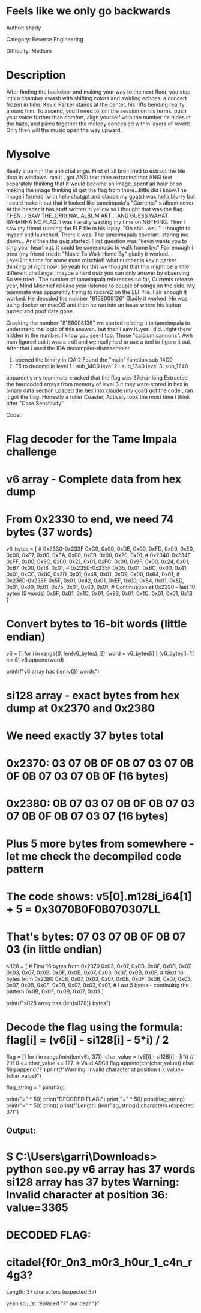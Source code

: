 # Feels like we only go backwards
Author: shady

Category: Reverse Engineering

Difficulty: Medium

# Description
After finding the backdoor and making your way to the next floor, you step into a chamber awash with shifting colors and swirling echoes, a concert frozen in time. Kevin Parker stands at the center, his riffs bending reality around him. To ascend, you’ll need to join the session on his terms: push your voice further than comfort, align yourself with the number he hides in the haze, and piece together the melody concealed within layers of reverb. Only then will the music open the way upward.

# Mysolve

Really a pain in the ahh challenge. First of all bro i tried to extract the file data in windows. ran it , got ANSI text
then extracted that ANSI text separately thinking that it would become an image..spent an hour or so making the image thinking
id get the flag from there...little did i know.The image i formed (with help chatgpt and claude my goats) was hella blurry but
i could make it out that it looked like tameimpala's "Currents"'s album cover. At the header it has stuff written in yellow so i thought 
that was the flag. THEN...i SAW THE..ORIGINAL ALBUM ART....AND GUESS WAHAT RAHAHHA NO FLAG. i was literally wasting my time on NOTHING.
Then i saw my friend running the ELF file in his lappy. "Oh shit...wsl.."  i thought to myself and launched.
There it was. The tameimapala coverart..staring me down...
And then the quiz started. First question was "kevin wants you to sing your heart out, it could be some music to walk home by:"
Fair enough i tried (my friend tried): "Music To Walk Home By"<tame impala song> gladly it worked.
Level2:it's time for some mind mischief! what number is kevin parker thinking of right now:
So yeah for this we thought that this might be a little different challange , maybe a hard quiz you can only answer by observing
So we tried...The number of tameimpala references so far, Currents release year, Mind Mischief release year listened to couple of
songs on the side.
My teammate was apparently trying to radare2 on the ELF file. Fair enough it worked. He deocded the number 
"8168008136" Gladly it worked.
He was using docker on macOS and then he ran into an issue where his laptop turned and poof data gone.

Cracking the number "8168008136" we started relating it to tameimpala to understand the logic of this answer..
but then i saw it..yes i did...right there hidden in the number..I know you see it too, Those "calcium cannons".
Awh man figured out it was a troll and we really had to use a tool to figure it out.
After that i used the IDA decompiler-disassembler 
1. opened the binary in IDA 
2.Found the "main" function sub_14C0
3. F5 to decompile
level 1 : sub_14C0
level 2 : sub_1340
level 3: sub_1240

apparently my teammate cracked that the flag was 37char long
Extracted the hardcoded arrays from memory of level 3 it
they were stored in hex in binary data section
Loaded the hex into claude (my goat) got the code , ran it got the flag.
Honestly a roller Coaster, Actively took the most time i think after "Case Sensitivity"


Code:
# Flag decoder for the Tame Impala challenge

# v6 array - Complete data from hex dump
# From 0x2330 to end, we need 74 bytes (37 words)
v6_bytes = [
    # 0x2330-0x233F
    0xC9, 0x00, 0xDE, 0x00, 0xFD, 0x00, 0xE0, 0x00, 0xE7, 0x00, 0xEA, 0x00, 0xF9, 0x00, 0x20, 0x01,
    # 0x2340-0x234F
    0xFF, 0x00, 0x9C, 0x00, 0x21, 0x01, 0xFC, 0x00, 0x9F, 0x00, 0x24, 0x01, 0xB7, 0x00, 0x18, 0x01,
    # 0x2350-0x235F
    0x35, 0x01, 0xBC, 0x00, 0x41, 0x01, 0xCC, 0x00, 0x2D, 0x01, 0x48, 0x01, 0xD9, 0x00, 0x64, 0x01,
    # 0x2360-0x236F
    0x5F, 0x01, 0x42, 0x01, 0xEF, 0x00, 0x54, 0x01, 0x5D, 0x01, 0x00, 0x01, 0x75, 0x01, 0x60, 0x01,
    # Continuation at 0x2390 - last 10 bytes (5 words)
    0x8F, 0x01, 0x1C, 0x01, 0x83, 0x01, 0x1C, 0x01, 0x01, 0x1B
]

# Convert bytes to 16-bit words (little endian)
v6 = []
for i in range(0, len(v6_bytes), 2):
    word = v6_bytes[i] | (v6_bytes[i+1] << 8)
    v6.append(word)

print(f"v6 array has {len(v6)} words")

# si128 array - exact bytes from hex dump at 0x2370 and 0x2380
# We need exactly 37 bytes total
# 0x2370: 03 07 0B 0F 0B 07 03 07 0B 0F 0B 07 03 07 0B 0F (16 bytes)
# 0x2380: 0B 07 03 07 0B 0F 0B 07 03 07 0B 0F 0B 07 03 07 (16 bytes)
# Plus 5 more bytes from somewhere - let me check the decompiled code pattern
# The code shows: v5[0].m128i_i64[1] + 5 = 0x3070B0F0B070307LL
# That's bytes: 07 03 07 0B 0F 0B 07 03 (in little endian)

si128 = [
    # First 16 bytes from 0x2370
    0x03, 0x07, 0x0B, 0x0F, 0x0B, 0x07, 0x03, 0x07, 0x0B, 0x0F, 0x0B, 0x07, 0x03, 0x07, 0x0B, 0x0F,
    # Next 16 bytes from 0x2380
    0x0B, 0x07, 0x03, 0x07, 0x0B, 0x0F, 0x0B, 0x07, 0x03, 0x07, 0x0B, 0x0F, 0x0B, 0x07, 0x03, 0x07,
    # Last 5 bytes - continuing the pattern
    0x0B, 0x0F, 0x0B, 0x07, 0x03
]

print(f"si128 array has {len(si128)} bytes")

# Decode the flag using the formula: flag[i] = (v6[i] - si128[i] - 5*i) / 2
flag = []
for i in range(min(len(v6), 37)):
    char_value = (v6[i] - si128[i] - 5*i) // 2
    if 0 <= char_value <= 127:  # Valid ASCII
        flag.append(chr(char_value))
    else:
        flag.append('?')
        print(f"Warning: Invalid character at position {i}: value={char_value}")

flag_string = ''.join(flag)

print("=" * 50)
print("DECODED FLAG:")
print("=" * 50)
print(flag_string)
print("=" * 50)
print()
print(f"Length: {len(flag_string)} characters (expected 37)")

## Output:
S C:\Users\garri\Downloads> python see.py
v6 array has 37 words
si128 array has 37 bytes
Warning: Invalid character at position 36: value=3365
==================================================
DECODED FLAG:
==================================================
citadel{f0r_0n3_m0r3_h0ur_1_c4n_r4g3?
==================================================

Length: 37 characters (expected 37)

yeah so just replaced "?" our dear "}"
